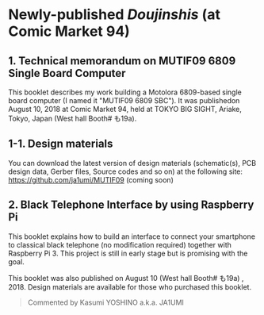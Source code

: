 # Newly-published _Doujinshis_ (at Comic Market 94)

## 1. Technical memorandum on MUTIF09 6809 Single Board Computer

 This booklet describes my work building a Motolora 6809-based single board computer (I named it "MUTIF09 6809 SBC"). It was publishedon August 10, 2018 at Comic Market 94, held at TOKYO BIG SIGHT, Ariake, Tokyo, Japan (West hall Booth# も19a). 

## 1-1. Design materials

You can download the latest version of design materials (schematic(s), PCB design data, Gerber files, Source codes and so on) at the following site:  https://github.com/ja1umi/MUTIF09 (coming soon)

## 2. Black Telephone Interface by using Raspberry Pi

 This booklet explains how to build an interface to connect your smartphone to classical black telephone (no modification required) together with Raspberry Pi 3. This project is still in early stage but is promising with the goal.
 
 This booklet was also published on August 10 (West hall Booth# も19a) , 2018. Design materials are available for those who purchased this booklet.

> Commented by Kasumi YOSHINO a.k.a. JA1UMI

